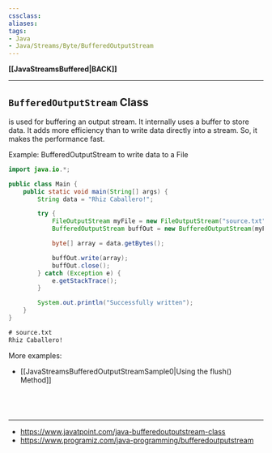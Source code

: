 ```yaml
---
cssclass:
aliases:
tags:
- Java
- Java/Streams/Byte/BufferedOutputStream
---
```

**[[JavaStreamsBuffered|BACK]]**

---
## `BufferedOutputStream` Class
is used for buffering an output stream. It internally uses a buffer to store data. It adds more efficiency than to write data directly into a stream. So, it makes the performance fast.

Example: BufferedOutputStream to write data to a File
```java
import java.io.*;

public class Main {
    public static void main(String[] args) {
        String data = "Rhiz Caballero!";

        try {
            FileOutputStream myFile = new FileOutputStream("source.txt");
            BufferedOutputStream buffOut = new BufferedOutputStream(myFile);

            byte[] array = data.getBytes();

            buffOut.write(array);
            buffOut.close();
        } catch (Exception e) {
            e.getStackTrace();
        }

        System.out.println("Successfully written");
    }
}
```
```txt
# source.txt
Rhiz Caballero!
```

More examples:
- [[JavaStreamsBufferedOutputStreamSample0|Using the flush() Method]]

<br>

# 
---
- https://www.javatpoint.com/java-bufferedoutputstream-class
- https://www.programiz.com/java-programming/bufferedoutputstream